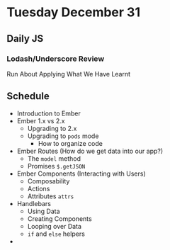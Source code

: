 # Tuesday December 31

## Daily JS

### Lodash/Underscore Review

Run About Applying What We Have Learnt

## Schedule

* Introduction to Ember
* Ember 1.x vs 2.x
  * Upgrading to 2.x
  * Upgrading to `pods` mode
    * How to organize code
* Ember Routes (How do we get data into our app?)
  * The `model` method
  * Promises `$.getJSON`
* Ember Components (Interacting with Users)
  * Composability
  * Actions
  * Attributes `attrs`
* Handlebars
  * Using Data
  * Creating Components
  * Looping over Data
  * `if` and `else` helpers
*
